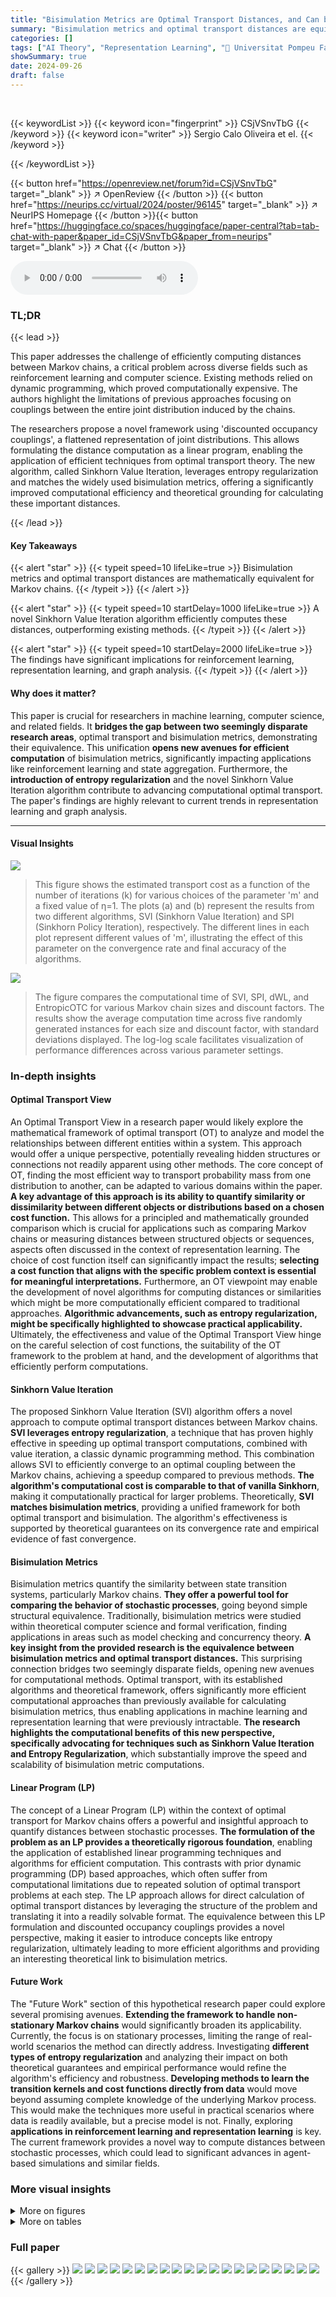 ```yaml
---
title: "Bisimulation Metrics are Optimal Transport Distances, and Can be Computed Efficiently"
summary: "Bisimulation metrics and optimal transport distances are equivalent and can be computed efficiently using a novel Sinkhorn Value Iteration algorithm."
categories: []
tags: ["AI Theory", "Representation Learning", "🏢 Universitat Pompeu Fabra",]
showSummary: true
date: 2024-09-26
draft: false
---
```


<br>

{{< keywordList >}}
{{< keyword icon="fingerprint" >}} CSjVSnvTbG {{< /keyword >}}
{{< keyword icon="writer" >}} Sergio Calo Oliveira et el. {{< /keyword >}}
 
{{< /keywordList >}}

{{< button href="https://openreview.net/forum?id=CSjVSnvTbG" target="_blank" >}}
↗ OpenReview
{{< /button >}}
{{< button href="https://neurips.cc/virtual/2024/poster/96145" target="_blank" >}}
↗ NeurIPS Homepage
{{< /button >}}{{< button href="https://huggingface.co/spaces/huggingface/paper-central?tab=tab-chat-with-paper&paper_id=CSjVSnvTbG&paper_from=neurips" target="_blank" >}}
↗ Chat
{{< /button >}}



<audio controls>
    <source src="https://ai-paper-reviewer.com/CSjVSnvTbG/podcast.wav" type="audio/wav">
    Your browser does not support the audio element.
</audio>


### TL;DR


{{< lead >}}

This paper addresses the challenge of efficiently computing distances between Markov chains, a critical problem across diverse fields such as reinforcement learning and computer science. Existing methods relied on dynamic programming, which proved computationally expensive. The authors highlight the limitations of previous approaches focusing on couplings between the entire joint distribution induced by the chains. 

The researchers propose a novel framework using 'discounted occupancy couplings', a flattened representation of joint distributions. This allows formulating the distance computation as a linear program, enabling the application of efficient techniques from optimal transport theory. The new algorithm, called Sinkhorn Value Iteration, leverages entropy regularization and matches the widely used bisimulation metrics, offering a significantly improved computational efficiency and theoretical grounding for calculating these important distances.

{{< /lead >}}


#### Key Takeaways

{{< alert "star" >}}
{{< typeit speed=10 lifeLike=true >}} Bisimulation metrics and optimal transport distances are mathematically equivalent for Markov chains. {{< /typeit >}}
{{< /alert >}}

{{< alert "star" >}}
{{< typeit speed=10 startDelay=1000 lifeLike=true >}} A novel Sinkhorn Value Iteration algorithm efficiently computes these distances, outperforming existing methods. {{< /typeit >}}
{{< /alert >}}

{{< alert "star" >}}
{{< typeit speed=10 startDelay=2000 lifeLike=true >}} The findings have significant implications for reinforcement learning, representation learning, and graph analysis. {{< /typeit >}}
{{< /alert >}}

#### Why does it matter?
This paper is crucial for researchers in machine learning, computer science, and related fields.  It **bridges the gap between two seemingly disparate research areas**, optimal transport and bisimulation metrics, demonstrating their equivalence. This unification **opens new avenues for efficient computation** of bisimulation metrics, significantly impacting applications like reinforcement learning and state aggregation. Furthermore, the **introduction of entropy regularization** and the novel Sinkhorn Value Iteration algorithm contribute to advancing computational optimal transport. The paper's findings are highly relevant to current trends in representation learning and graph analysis.

------
#### Visual Insights



![](https://ai-paper-reviewer.com/CSjVSnvTbG/figures_8_1.jpg)

> This figure shows the estimated transport cost as a function of the number of iterations (k) for various choices of the parameter 'm' and a fixed value of η=1.  The plots (a) and (b) represent the results from two different algorithms, SVI (Sinkhorn Value Iteration) and SPI (Sinkhorn Policy Iteration), respectively.  The different lines in each plot represent different values of 'm', illustrating the effect of this parameter on the convergence rate and final accuracy of the algorithms.





![](https://ai-paper-reviewer.com/CSjVSnvTbG/tables_6_1.jpg)

> The figure compares the computational time of SVI, SPI, dWL, and EntropicOTC for various Markov chain sizes and discount factors.  The results show the average computation time across five randomly generated instances for each size and discount factor, with standard deviations displayed.  The log-log scale facilitates visualization of performance differences across various parameter settings.





### In-depth insights


#### Optimal Transport View
An Optimal Transport View in a research paper would likely explore the mathematical framework of optimal transport (OT) to analyze and model the relationships between different entities within a system.  This approach would offer a unique perspective, potentially revealing hidden structures or connections not readily apparent using other methods.  The core concept of OT, finding the most efficient way to transport probability mass from one distribution to another, can be adapted to various domains within the paper. **A key advantage of this approach is its ability to quantify similarity or dissimilarity between different objects or distributions based on a chosen cost function.** This allows for a principled and mathematically grounded comparison which is crucial for applications such as comparing Markov chains or measuring distances between structured objects or sequences, aspects often discussed in the context of representation learning. The choice of cost function itself can significantly impact the results; **selecting a cost function that aligns with the specific problem context is essential for meaningful interpretations.**  Furthermore, an OT viewpoint may enable the development of novel algorithms for computing distances or similarities which might be more computationally efficient compared to traditional approaches.  **Algorithmic advancements, such as entropy regularization, might be specifically highlighted to showcase practical applicability.**  Ultimately, the effectiveness and value of the Optimal Transport View hinge on the careful selection of cost functions, the suitability of the OT framework to the problem at hand, and the development of algorithms that efficiently perform computations. 

#### Sinkhorn Value Iteration
The proposed Sinkhorn Value Iteration (SVI) algorithm offers a novel approach to compute optimal transport distances between Markov chains.  **SVI leverages entropy regularization**, a technique that has proven highly effective in speeding up optimal transport computations, combined with value iteration, a classic dynamic programming method.  This combination allows SVI to efficiently converge to an optimal coupling between the Markov chains, achieving a speedup compared to previous methods.  **The algorithm's computational cost is comparable to that of vanilla Sinkhorn**, making it computationally practical for larger problems.  Theoretically, **SVI matches bisimulation metrics**, providing a unified framework for both optimal transport and bisimulation.  The algorithm's effectiveness is supported by theoretical guarantees on its convergence rate and empirical evidence of fast convergence.

#### Bisimulation Metrics
Bisimulation metrics quantify the similarity between state transition systems, particularly Markov chains.  **They offer a powerful tool for comparing the behavior of stochastic processes**, going beyond simple structural equivalence.  Traditionally, bisimulation metrics were studied within theoretical computer science and formal verification,  finding applications in areas such as model checking and concurrency theory.  **A key insight from the provided research is the equivalence between bisimulation metrics and optimal transport distances.** This surprising connection bridges two seemingly disparate fields, opening new avenues for computational methods.  Optimal transport, with its established algorithms and theoretical framework, offers significantly more efficient computational approaches than previously available for calculating bisimulation metrics, thus enabling applications in machine learning and representation learning that were previously intractable.  **The research highlights the computational benefits of this new perspective, specifically advocating for techniques such as Sinkhorn Value Iteration and Entropy Regularization**, which substantially improve the speed and scalability of bisimulation metric computations.

#### Linear Program (LP)
The concept of a Linear Program (LP) within the context of optimal transport for Markov chains offers a powerful and insightful approach to quantify distances between stochastic processes.  **The formulation of the problem as an LP provides a theoretically rigorous foundation**, enabling the application of established linear programming techniques and algorithms for efficient computation. This contrasts with prior dynamic programming (DP) based approaches, which often suffer from computational limitations due to repeated solution of optimal transport problems at each step.  The LP approach allows for direct calculation of optimal transport distances by leveraging the structure of the problem and translating it into a readily solvable format.  The equivalence between this LP formulation and discounted occupancy couplings provides a novel perspective, making it easier to introduce concepts like entropy regularization, ultimately leading to more efficient algorithms and providing an interesting theoretical link to bisimulation metrics.

#### Future Work
The "Future Work" section of this hypothetical research paper could explore several promising avenues.  **Extending the framework to handle non-stationary Markov chains** would significantly broaden its applicability.  Currently, the focus is on stationary processes, limiting the range of real-world scenarios the method can directly address.  Investigating **different types of entropy regularization** and analyzing their impact on both theoretical guarantees and empirical performance would refine the algorithm's efficiency and robustness.  **Developing methods to learn the transition kernels and cost functions directly from data** would move beyond assuming complete knowledge of the underlying Markov process. This would make the techniques more useful in practical scenarios where data is readily available, but a precise model is not.  Finally, exploring **applications in reinforcement learning and representation learning** is key. The current framework provides a novel way to compute distances between stochastic processes, which could lead to significant advances in agent-based simulations and similar fields.


### More visual insights

<details>
<summary>More on figures
</summary>


![](https://ai-paper-reviewer.com/CSjVSnvTbG/figures_8_2.jpg)

> This figure visually represents the distances computed between two Markov chains, Mx and My.  Chain Mx is a 3x3 grid world with a starting state (s0) in the upper left corner and a reward of +1 in the lower left corner. Chain My is a 4-room environment with the same reward placement but a different arrangement. The color intensity in the third image represents the optimal transport distance between the initial state of Mx and each state in My.  Darker colors indicate larger distances, showing how the distances reflect the structural similarities and symmetries between the two Markov chains.


![](https://ai-paper-reviewer.com/CSjVSnvTbG/figures_33_1.jpg)

> This figure shows the impact of the regularization parameter η on the performance of both SVI and SPI algorithms.  The plots show the estimation error of the transport cost as a function of the number of iterations for various values of η (10/√K, 0.1, 1, and 10). The results indicate that larger η values lead to faster initial convergence, but eventually prevent the algorithm from reaching the optimal solution. Smaller η values lead to better solutions at the cost of slower initial convergence.  A time-dependent learning rate schedule (ηk ~ 1/√k) is shown to achieve the best performance.


![](https://ai-paper-reviewer.com/CSjVSnvTbG/figures_34_1.jpg)

> This figure compares the computation time of five different methods for calculating optimal transport distances between Markov chains, varying the discount factor (γ) and the size of the Markov chains.  The methods compared include the authors' Sinkhorn Value Iteration (SVI) and Sinkhorn Policy Iteration (SPI),  alongside two existing methods (EntropicOTC and dWL).  The plot shows that SVI and SPI are consistently faster than the other methods, especially when γ is large, highlighting their efficiency for computing optimal transport distances between Markov chains.


![](https://ai-paper-reviewer.com/CSjVSnvTbG/figures_35_1.jpg)

> This figure shows the result of applying multidimensional scaling (MDS) to the pairwise distances between a set of 35 4-room instances (Markov chains). Each instance has a different initial state and obstacle positions but a fixed reward function. The resulting MDS plot reveals clusters of instances with similar behaviors, illustrating how the optimal transport distances capture similarities and symmetries.


</details>




<details>
<summary>More on tables
</summary>


![](https://ai-paper-reviewer.com/CSjVSnvTbG/tables_28_1.jpg)
> This figure compares the computation time of Sinkhorn Value Iteration (SVI), Sinkhorn Policy Iteration (SPI), EntropicOTC, and dWL for different values of the discount factor (γ) and Markov chain sizes.  It shows that SVI and SPI are significantly faster than the other methods for various problem settings.

![](https://ai-paper-reviewer.com/CSjVSnvTbG/tables_31_1.jpg)
> This figure compares the computation time of different algorithms for computing optimal transport distances between Markov chains for various discount factors (γ).  The x-axis represents the Markov chain size, while the y-axis displays the computation time (log-scale).  The plot shows that the proposed SVI and SPI methods are significantly faster than other existing methods, especially as the Markov chains grow larger.

</details>




### Full paper

{{< gallery >}}
<img src="https://ai-paper-reviewer.com/CSjVSnvTbG/1.png" class="grid-w50 md:grid-w33 xl:grid-w25" />
<img src="https://ai-paper-reviewer.com/CSjVSnvTbG/2.png" class="grid-w50 md:grid-w33 xl:grid-w25" />
<img src="https://ai-paper-reviewer.com/CSjVSnvTbG/3.png" class="grid-w50 md:grid-w33 xl:grid-w25" />
<img src="https://ai-paper-reviewer.com/CSjVSnvTbG/4.png" class="grid-w50 md:grid-w33 xl:grid-w25" />
<img src="https://ai-paper-reviewer.com/CSjVSnvTbG/5.png" class="grid-w50 md:grid-w33 xl:grid-w25" />
<img src="https://ai-paper-reviewer.com/CSjVSnvTbG/6.png" class="grid-w50 md:grid-w33 xl:grid-w25" />
<img src="https://ai-paper-reviewer.com/CSjVSnvTbG/7.png" class="grid-w50 md:grid-w33 xl:grid-w25" />
<img src="https://ai-paper-reviewer.com/CSjVSnvTbG/8.png" class="grid-w50 md:grid-w33 xl:grid-w25" />
<img src="https://ai-paper-reviewer.com/CSjVSnvTbG/9.png" class="grid-w50 md:grid-w33 xl:grid-w25" />
<img src="https://ai-paper-reviewer.com/CSjVSnvTbG/10.png" class="grid-w50 md:grid-w33 xl:grid-w25" />
<img src="https://ai-paper-reviewer.com/CSjVSnvTbG/11.png" class="grid-w50 md:grid-w33 xl:grid-w25" />
<img src="https://ai-paper-reviewer.com/CSjVSnvTbG/12.png" class="grid-w50 md:grid-w33 xl:grid-w25" />
<img src="https://ai-paper-reviewer.com/CSjVSnvTbG/13.png" class="grid-w50 md:grid-w33 xl:grid-w25" />
<img src="https://ai-paper-reviewer.com/CSjVSnvTbG/14.png" class="grid-w50 md:grid-w33 xl:grid-w25" />
<img src="https://ai-paper-reviewer.com/CSjVSnvTbG/15.png" class="grid-w50 md:grid-w33 xl:grid-w25" />
<img src="https://ai-paper-reviewer.com/CSjVSnvTbG/16.png" class="grid-w50 md:grid-w33 xl:grid-w25" />
<img src="https://ai-paper-reviewer.com/CSjVSnvTbG/17.png" class="grid-w50 md:grid-w33 xl:grid-w25" />
<img src="https://ai-paper-reviewer.com/CSjVSnvTbG/18.png" class="grid-w50 md:grid-w33 xl:grid-w25" />
<img src="https://ai-paper-reviewer.com/CSjVSnvTbG/19.png" class="grid-w50 md:grid-w33 xl:grid-w25" />
<img src="https://ai-paper-reviewer.com/CSjVSnvTbG/20.png" class="grid-w50 md:grid-w33 xl:grid-w25" />
{{< /gallery >}}